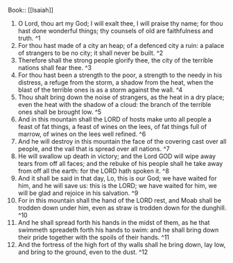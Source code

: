  Book:: [[Isaiah]]
 1. O Lord, thou art my God; I will exalt thee, I will praise thy name; for thou hast done wonderful things; thy counsels of old are faithfulness and truth. ^1
 2. For thou hast made of a city an heap; of a defenced city a ruin: a palace of strangers to be no city; it shall never be built. ^2
 3. Therefore shall the strong people glorify thee, the city of the terrible nations shall fear thee. ^3
 4. For thou hast been a strength to the poor, a strength to the needy in his distress, a refuge from the storm, a shadow from the heat, when the blast of the terrible ones is as a storm against the wall. ^4
 5. Thou shalt bring down the noise of strangers, as the heat in a dry place; even the heat with the shadow of a cloud: the branch of the terrible ones shall be brought low. ^5
 6. And in this mountain shall the LORD of hosts make unto all people a feast of fat things, a feast of wines on the lees, of fat things full of marrow, of wines on the lees well refined. ^6
 7. And he will destroy in this mountain the face of the covering cast over all people, and the vail that is spread over all nations. ^7
 8. He will swallow up death in victory; and the Lord GOD will wipe away tears from off all faces; and the rebuke of his people shall he take away from off all the earth: for the LORD hath spoken it. ^8
 9. And it shall be said in that day, Lo, this is our God; we have waited for him, and he will save us: this is the LORD; we have waited for him, we will be glad and rejoice in his salvation. ^9
 10. For in this mountain shall the hand of the LORD rest, and Moab shall be trodden down under him, even as straw is trodden down for the dunghill. ^10
 11. And he shall spread forth his hands in the midst of them, as he that swimmeth spreadeth forth his hands to swim: and he shall bring down their pride together with the spoils of their hands. ^11
 12. And the fortress of the high fort of thy walls shall he bring down, lay low, and bring to the ground, even to the dust. ^12
